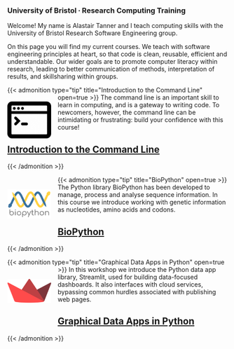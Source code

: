 ### University of Bristol ∙ Research Computing Training

Welcome! My name is Alastair Tanner and I teach computing skills with the University of Bristol Research Software Engineering group. 

On this page you will find my current courses. We teach with software engineering principles at heart, so that code is clean, reusable, efficient and understandable. Our wider goals are to promote computer literacy within research, leading to better communication of methods, interpretation of results, and skillsharing within groups.


{{< admonition type="tip" title="Introduction to the Command Line" open=true >}}
[<img align="left" src="https://raw.githubusercontent.com/alleetanner/code-teaching/main/assets/cli2.png" width="100" style="margin-right: 15px; margin-top: 10px" />](https://alleetanner.github.io/intro-to-command-line/) The command line is an important skill to learn in computing, and is a gateway to writing code. To newcomers, however, the command line can be intimidating or frustrating: build your confidence with this course!
## [<i class="fa fa-dollar-sign"></i><i class="fa fa-chevron-right"></i> Introduction to the Command Line](https://alleetanner.github.io/intro-to-command-line/)
{{< /admonition >}}


{{< admonition type="tip" title="BioPython" open=true >}}
[<img align="left" src="https://raw.githubusercontent.com/alleetanner/code-teaching/main/assets/biopython.png" width="100" style="margin-right: 15px; margin-top: 30px; margin-bottom: 30px;" />](https://alleetanner.github.io/biopython/) The Python library BioPython has been developed to manage, process and analyse sequence information. In this course we introduce working with genetic information as nucleotides, amino acids and codons.
## [<i class="fa-solid fa-dna"></i><i class="fa-brands fa-python"></i> BioPython](https://alleetanner.github.io/biopython/)
{{< /admonition >}}


{{< admonition type="tip" title="Graphical Data Apps in Python" open=true >}}
[<img align="left" src="https://raw.githubusercontent.com/alleetanner/code-teaching/main/assets/streamlit.png" width="100" style="margin-right: 15px; margin-top: 30px; margin-bottom: 30px;" />](https://alleetanner.github.io/graphical-data-apps/) In this workshop we introduce the Python data app library, Streamlit, used for building data-focused dashboards. It also interfaces with cloud services, bypassing common hurdles associated with publishing web pages.
## [<i class="fa-solid fa-cube"></i> <i class="fa-brands fa-python"></i> Graphical Data Apps in Python](https://alleetanner.github.io/graphical-data-apps/)
{{< /admonition >}}

